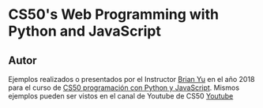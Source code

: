 # CS50's Web Programming with Python and JavaScript

## Autor
Ejemplos realizados o presentados por el Instructor [Brian Yu](https://brianyu.me) en el año 2018 para el curso de [CS50 programación 
con Python y JavaScript](https://www.edx.org/course/cs50s-web-programming-with-python-and-javascript). Mismos ejemplos pueden ser vistos
en el canal de Youtube de CS50 [Youtube](https://www.youtube.com/playlist?list=PLhQjrBD2T382hIW-IsOVuXP1uMzEvmcE5)



